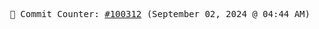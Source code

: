 <p align="center">
    <samp>
        📮 Commit Counter: <a href="https://github.com/Javascript-void0/Javascript-void0/commits/main">#100312</a> (September 02, 2024 @ 04:44 AM)
    </samp>
</p>